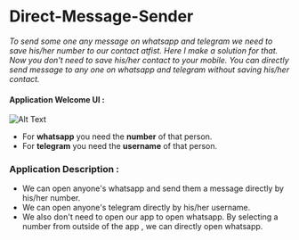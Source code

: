 # Direct-Message-Sender

*To send some one any message on whatsapp and telegram we need to save his/her number to our contact atfist.*
*Here I make a solution for that. Now you don't need to save his/her contact to your mobile.*
*You can directly send message to any one on whatsapp and telegram without saving his/her contact.*

#### Application Welcome UI :
![Alt Text](https://media.giphy.com/media/USP6DMCPXvjQcRpoO1/giphy.gif)

* For **whatsapp** you need the **number** of that person.
* For **telegram** you need the **username** of that person.

### Application Description :

* We can open anyone's whatsapp and send them a message directly by his/her number.
* We can open anyone's telegram directly by his/her username.
* We also don't need to open our app to open whatsapp. By selecting a number from outside of the app , we can directly open whatsapp. 

 

